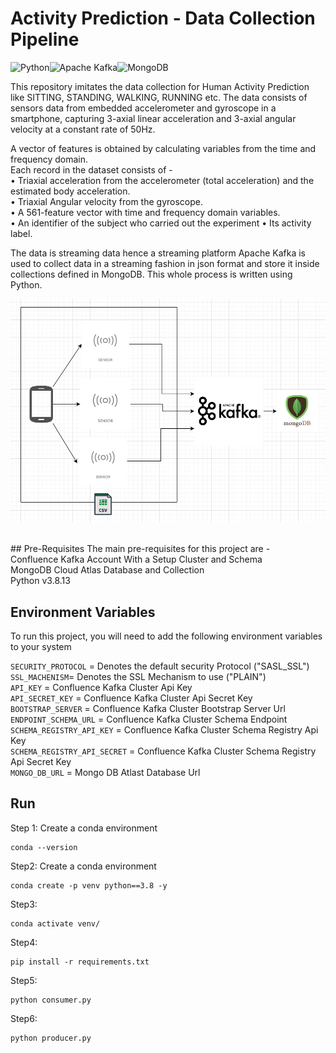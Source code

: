 # Activity Prediction - Data Collection Pipeline

![Python](https://img.shields.io/badge/python-3670A0?style=for-the-badge&logo=python&logoColor=ffdd54)<space><space>![Apache Kafka](https://img.shields.io/badge/Apache%20Kafka-000?style=for-the-badge&logo=apachekafka)<space><space>![MongoDB](https://img.shields.io/badge/MongoDB-%234ea94b.svg?style=for-the-badge&logo=mongodb&logoColor=white)


This repository imitates the data collection for Human Activity 
Prediction like SITTING, STANDING, WALKING, RUNNING etc. The data 
consists of sensors data from embedded accelerometer and gyroscope
in a smartphone, capturing 3-axial linear acceleration and 3-axial 
angular velocity at a constant rate of 50Hz.<br>

A vector of features  is obtained by calculating variables from 
the time and frequency domain. <br>
Each record in the dataset consists of - <br>
• Triaxial acceleration from the accelerometer 
  (total acceleration) and the estimated body acceleration.<br>
• Triaxial Angular velocity from the gyroscope.<br>
• A 561-feature vector with time and frequency domain variables.<br>
• An identifier of the subject who carried out the experiment
• Its activity label.<br>


The data is streaming data hence a streaming platform Apache Kafka 
is used to collect data in a streaming fashion in json format and 
store it inside collections defined in MongoDB. This whole process 
is written using Python.<br>

![Data Pipeline Diagram](https://github.com/bsb4018/activity_proj_data_pipeline/blob/main/screenshots/data_pipeline_diagram.png)

<br>
## Pre-Requisites
The main pre-requisites for this project are - <br>
Confluence Kafka Account With a Setup Cluster and Schema<br>
MongoDB Cloud Atlas Database and Collection<br>
Python v3.8.13 <br>


## Environment Variables

To run this project, you will need to add the 
following environment variables to your system <br>

`SECURITY_PROTOCOL` = Denotes the default security Protocol ("SASL_SSL") <br>
`SSL_MACHENISM`= Denotes the SSL Mechanism to use ("PLAIN") <br>
`API_KEY` = Confluence Kafka Cluster Api Key <br>
`API_SECRET_KEY` = Confluence Kafka Cluster Api Secret Key <br>
`BOOTSTRAP_SERVER` = Confluence Kafka Cluster Bootstrap Server Url <br>
`ENDPOINT_SCHEMA_URL`  = Confluence Kafka Cluster Schema Endpoint <br>
`SCHEMA_REGISTRY_API_KEY` = Confluence Kafka Cluster Schema Registry Api Key <br>
`SCHEMA_REGISTRY_API_SECRET` = Confluence Kafka Cluster Schema Registry Api Secret Key <br>
`MONGO_DB_URL` =  Mongo DB Atlast Database Url <br>




## Run 

Step 1: Create a conda environment
```
conda --version
```

Step2: Create  a conda environment
```
conda create -p venv python==3.8 -y
```

Step3:
```
conda activate venv/
```
Step4:
```
pip install -r requirements.txt
```
Step5:
```
python consumer.py
```
Step6:
```
python producer.py
```
